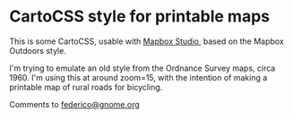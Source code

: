 # CartoCSS style for printable maps

This is some CartoCSS, usable with [Mapbox
Studio](https://github.com/mapbox/mapbox-studio), based on the Mapbox
Outdoors style.

I'm trying to emulate an old style from the Ordnance Survey maps,
circa 1960.  I'm using this at around zoom=15, with the intention of
making a printable map of rural roads for bicycling.

Comments to federico@gnome.org
